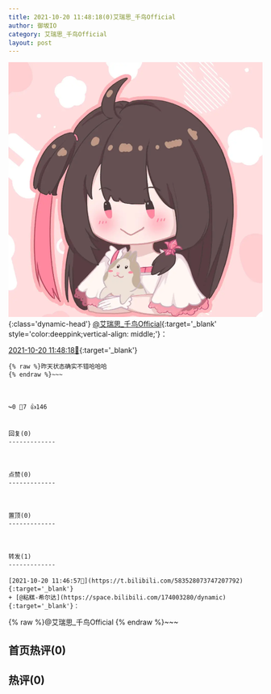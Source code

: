 ```yaml
---
title: 2021-10-20 11:48:18(0)艾瑞思_千鸟Official
author: 御坂IO
category: 艾瑞思_千鸟Official
layout: post
---
```


![img](/images/7e08840c56f251de28bdf766b647bd5fe9a5d50a.jpg){:class='dynamic-head'}
[@艾瑞思_千鸟Official](https://space.bilibili.com/1090010845/dynamic){:target='_blank' style='color:deeppink;vertical-align: middle;'}：

[2021-10-20 11:48:18🔗](https://t.bilibili.com/583528421646900197){:target='_blank'}

~~~
{% raw %}昨天状态确实不错哈哈哈
{% endraw %}~~~



↪️0 💬7 👍146


回复(0)
-------------



点赞(0)
-------------



置顶(0)
-------------



转发(1)
-------------

[2021-10-20 11:46:57🔗](https://t.bilibili.com/583528073747207792){:target='_blank'}
+ [@粘糕-希尔达](https://space.bilibili.com/174003280/dynamic){:target='_blank'}：
~~~
{% raw %}@艾瑞思_千鸟Official
{% endraw %}~~~






首页热评(0)
-------------



热评(0)
-------------



